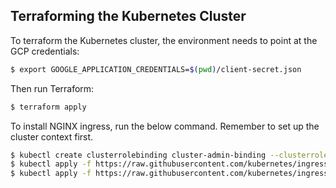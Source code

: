 ## Terraforming the Kubernetes Cluster

To terraform the Kubernetes cluster, the environment needs to point at the GCP
credentials:

```bash
$ export GOOGLE_APPLICATION_CREDENTIALS=$(pwd)/client-secret.json
```

Then run Terraform:

```bash
$ terraform apply
```

To install NGINX ingress, run the below command. Remember to set up the cluster
context first.

```bash
$ kubectl create clusterrolebinding cluster-admin-binding --clusterrole cluster-admin --user $(gcloud config get-value account)
$ kubectl apply -f https://raw.githubusercontent.com/kubernetes/ingress-nginx/master/deploy/mandatory.yaml
$ kubectl apply -f https://raw.githubusercontent.com/kubernetes/ingress-nginx/master/deploy/provider/cloud-generic.yaml
```
